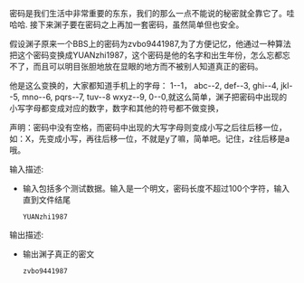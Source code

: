 密码是我们生活中非常重要的东东，我们的那么一点不能说的秘密就全靠它了。哇哈哈. 接下来渊子要在密码之上再加一套密码，虽然简单但也安全。

 

假设渊子原来一个BBS上的密码为zvbo9441987,为了方便记忆，他通过一种算法把这个密码变换成YUANzhi1987，这个密码是他的名字和出生年份，怎么忘都忘不了，而且可以明目张胆地放在显眼的地方而不被别人知道真正的密码。

 

他是这么变换的，大家都知道手机上的字母： 1--1， abc--2, def--3, ghi--4, jkl--5, mno--6, pqrs--7, tuv--8 wxyz--9, 0--0,就这么简单，渊子把密码中出现的小写字母都变成对应的数字，数字和其他的符号都不做变换，

 

声明：密码中没有空格，而密码中出现的大写字母则变成小写之后往后移一位，如：X，先变成小写，再往后移一位，不就是y了嘛，简单吧。记住，z往后移是a哦。

输入描述:
- 输入包括多个测试数据。输入是一个明文，密码长度不超过100个字符，输入直到文件结尾

    ```
    YUANzhi1987
    ```

输出描述:
- 输出渊子真正的密文

    ```
    zvbo9441987
    ```
